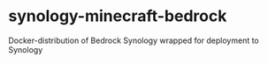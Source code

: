 # synology-minecraft-bedrock
Docker-distribution of Bedrock Synology wrapped for deployment to Synology
